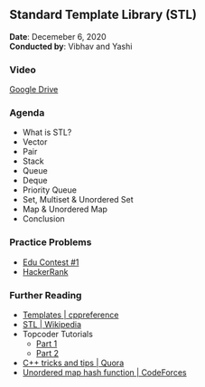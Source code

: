 ## Standard Template Library (STL)

**Date**: Decemeber 6, 2020 <br>
**Conducted by**: Vibhav and Yashi

### Video

[Google Drive](https://drive.google.com/file/d/1xfZvPqhxRFQ-MAFg-WYMcVsYttjCv9rr/view?usp=sharing)

### Agenda

-   What is STL?
-   Vector
-   Pair
-   Stack
-   Queue
-   Deque
-   Priority Queue
-   Set, Multiset & Unordered Set
-   Map & Unordered Map
-   Conclusion

### Practice Problems

-   [Edu Contest #1](https://github.com/Knuth-Programming-Hub/Knuth-Contests#2020-21)
-   [HackerRank](https://www.hackerrank.com/domains/cpp/stl)

### Further Reading

-   [Templates | cppreference](https://en.cppreference.com/w/cpp/language/templates)
-   [STL | Wikipedia](https://en.wikipedia.org/wiki/Standard_Template_Library)
-   Topcoder Tutorials
    -   [Part 1](https://www.topcoder.com/community/competitive-programming/tutorials/power-up-c-with-the-standard-template-library-part-1/)
    -   [Part 2](https://www.topcoder.com/community/competitive-programming/tutorials/power-up-c-with-the-standard-template-library-part-2/)
-   [C++ tricks and tips | Quora](https://www.quora.com/What-are-some-cool-C++-tricks-to-use-in-a-programming-contest)
-   [Unordered map hash function | CodeForces](https://codeforces.com/blog/entry/62393)
